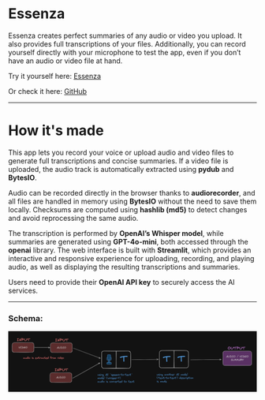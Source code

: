 # Essenza

Essenza creates perfect summaries of any audio or video you upload.
It also provides full transcriptions of your files.
Additionally, you can record yourself directly with your microphone to test the app, even if you don’t have an audio or video file at hand.

Try it yourself here: [Essenza](https://essenza.streamlit.app/)

Or check it here: [GitHub](https://github.com/pawelkowalik2/Essenza)

---

# How it's made

This app lets you record your voice or upload audio and video files to generate full transcriptions and concise summaries.
If a video file is uploaded, the audio track is automatically extracted using **pydub** and **BytesIO**.

Audio can be recorded directly in the browser thanks to **audiorecorder**, and all files are handled in memory using **BytesIO** without the need to save them locally.
Checksums are computed using **hashlib (md5)** to detect changes and avoid reprocessing the same audio.

The transcription is performed by **OpenAI’s Whisper model**, while summaries are generated using **GPT-4o-mini**, both accessed through the **openai** library.
The web interface is built with **Streamlit**, which provides an interactive and responsive experience for uploading, recording, and playing audio, as well as displaying the resulting transcriptions and summaries.

Users need to provide their **OpenAI API key** to securely access the AI services.

---

### Schema:
[![Loading](../assets/schema_essenza.png)](../assets/schema_essenza.png)